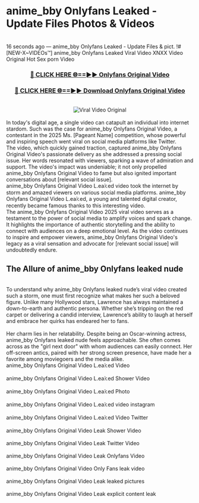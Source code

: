 # anime_bby Onlyfans Leaked - Update Files Photos & Videos 
<br>
16 seconds ago — anime_bby Onlyfans Leaked - Update Files & pict. !#[NEW-X~VIDEOs™] anime_bby Onlyfans Leaked Viral Video XNXX Video Original Hot Sex porn Video
<br>
<div align="center">
<h3><a href="http://freeplayer.one?title=anime_bby&ref=25OR" rel="nofollow">🔴 CLICK HERE 🌐==►► Onlyfans Original Video</a></h3>
<h3><a href="http://freeplayer.one?title=anime_bby&ref=25OR" rel="nofollow">🔴 CLICK HERE 🌐==►► Download Onlyfans Original Video</a></h3>
<br>
<a href="http://freeplayer.one?title=anime_bby&ref=25OR" rel="nofollow" data-target="animated-image.originalLink"><img src="https://i.ibb.co.com/xMMVF88/686577567.gif" alt="Viral Video Original" style="max-width: 100%; display: inline-block;" data-target="animated-image.originalImage"></a>
</div>
<br>
In today's digital age, a single video can catapult an individual into internet stardom. Such was the case for anime_bby Onlyfans Original Video, a contestant in the 2025 Ms. [Pageant Name] competition, whose powerful and inspiring speech went viral on social media platforms like Twitter.
<br>
The video, which quickly gained traction, captured anime_bby Onlyfans Original Video's passionate delivery as she addressed a pressing social issue. Her words resonated with viewers, sparking a wave of admiration and support. The video's impact was undeniable; it not only propelled anime_bby Onlyfans Original Video to fame but also ignited important conversations about [relevant social issue].
<br>
anime_bby Onlyfans Original Video L.ea𝚔ed video took the internet by storm and amazed viewers on various social media platforms. anime_bby Onlyfans Original Video L.ea𝚔ed, a young and talented digital creator, recently became famous thanks to this interesting video.
<br>
The anime_bby Onlyfans Original Video 2025 viral video serves as a testament to the power of social media to amplify voices and spark change. It highlights the importance of authentic storytelling and the ability to connect with audiences on a deep emotional level. As the video continues to inspire and empower viewers, anime_bby Onlyfans Original Video's legacy as a viral sensation and advocate for [relevant social issue] will undoubtedly endure.
<br>
<h2>The Allure of anime_bby Onlyfans leaked nude</h2>
<br>
To understand why anime_bby Onlyfans leaked nude’s viral video created such a storm, one must first recognize what makes her such a beloved figure. Unlike many Hollywood stars, Lawrence has always maintained a down-to-earth and authentic persona. Whether she’s tripping on the red carpet or delivering a candid interview, Lawrence’s ability to laugh at herself and embrace her quirks has endeared her to fans.
<br><br>
Her charm lies in her relatability. Despite being an Oscar-winning actress, anime_bby Onlyfans leaked nude feels approachable. She often comes across as the "girl next door" with whom audiences can easily connect. Her off-screen antics, paired with her strong screen presence, have made her a favorite among moviegoers and the media alike.
<br>
anime_bby Onlyfans Original Video L.ea𝚔ed Video
<br><br>
anime_bby Onlyfans Original Video L.ea𝚔ed Shower Video
<br><br>
anime_bby Onlyfans Original Video L.ea𝚔ed Photo
<br><br>
anime_bby Onlyfans Original Video L.ea𝚔ed video instagram
<br><br>
anime_bby Onlyfans Original Video L.ea𝚔ed Video Twitter
<br><br>
anime_bby Onlyfans Original Video Leak Shower Video
<br><br>
anime_bby Onlyfans Original Video Leak Twitter Video
<br><br>
anime_bby Onlyfans Original Video Leak Onlyfans Video
<br><br>
anime_bby Onlyfans Original Video Only Fans leak video
<br><br>
anime_bby Onlyfans Original Video Leak leaked pictures
<br><br>
anime_bby Onlyfans Original Video Leak explicit content leak